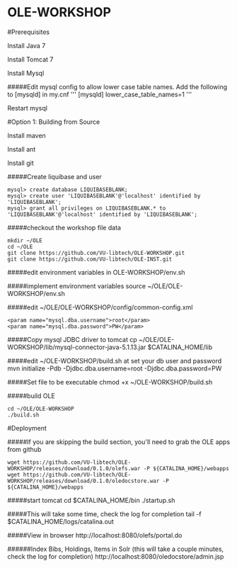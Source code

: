 OLE-WORKSHOP
============

#Prerequisites

Install Java 7

Install Tomcat 7

Install Mysql

#####Edit mysql config to allow lower case table names. Add the following to [mysqld] in my.cnf
'''
[mysqld]
lower_case_table_names=1
'''

Restart mysql

#Option 1: Building from Source

Install maven

Install ant

Install git

#####Create liquibase and user

```
mysql> create database LIQUIBASEBLANK;
mysql> create user 'LIQUIBASEBLANK'@'localhost' identified by 'LIQUIBASEBLANK';
mysql> grant all privileges on LIQUIBASEBLANK.* to 'LIQUIBASEBLANK'@'localhost' identified by 'LIQUIBASEBLANK';
```

#####checkout the workshop file data
```
mkdir ~/OLE
cd ~/OLE
git clone https://github.com/VU-libtech/OLE-WORKSHOP.git
git clone https://github.com/VU-libtech/OLE-INST.git
```

#####edit environment variables in OLE-WORKSHOP/env.sh

#####implement environment variables
    source ~/OLE/OLE-WORKSHOP/env.sh
    
#####edit ~/OLE/OLE-WORKSHOP/config/common-config.xml
```
<param name="mysql.dba.username">root</param>
<param name="mysql.dba.password">PW</param>
```

#####Copy mysql JDBC driver to tomcat
    cp ~/OLE/OLE-WORKSHOP/lib/mysql-connector-java-5.1.13.jar $CATALINA_HOME/lib

#####edit ~/OLE-WORKSHOP/build.sh at set your db user and password
    mvn initialize -Pdb -Djdbc.dba.username=root -Djdbc.dba.password=PW

#####Set file to be executable
    chmod +x ~/OLE-WORKSHOP/build.sh

#####build OLE
```
cd ~/OLE/OLE-WORKSHOP
./build.sh
```

#Deployment

#####If you are skipping the build section, you'll need to grab the OLE apps from github
```
wget https://github.com/VU-libtech/OLE-WORKSHOP/releases/download/0.1.0/olefs.war -P ${CATALINA_HOME}/webapps
wget https://github.com/VU-libtech/OLE-WORKSHOP/releases/download/0.1.0/oledocstore.war -P ${CATALINA_HOME}/webapps
```

#####start tomcat
    cd $CATALINA_HOME/bin
    ./startup.sh

#####This will take some time, check the log for completion
    tail -f $CATALINA_HOME/logs/catalina.out

#####View in browser
http://localhost:8080/olefs/portal.do

######Index Bibs, Holdings, Items in Solr (this will take a couple minutes, check the log for completion)
http://localhost:8080/oledocstore/admin.jsp

